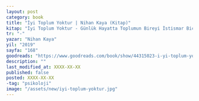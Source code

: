 ```yaml
---
layout: post
category: book
title: "İyi Toplum Yoktur | Nihan Kaya (Kitap)"
kitap: "İyi Toplum Yoktur - Günlük Hayatta Toplumun Bireyi İstismar Biçimleri"
tr: "-"
yazar: "Nihan Kaya"
yil: "2019"
sayfa: "168"
goodreads: "https://www.goodreads.com/book/show/44315023-i-yi-toplum-yoktur"
description: ""
last_modified_at: XXXX-XX-XX
published: false
posted: XXXX-XX-XX
-tag: "psikoloji"
image: "/assets/new/iyi-toplum-yoktur.jpg"
---
```

